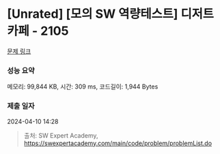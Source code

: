 # [Unrated] [모의 SW 역량테스트] 디저트 카페 - 2105 

[문제 링크](https://swexpertacademy.com/main/code/problem/problemDetail.do?contestProbId=AV5VwAr6APYDFAWu) 

### 성능 요약

메모리: 99,844 KB, 시간: 309 ms, 코드길이: 1,944 Bytes

### 제출 일자

2024-04-10 14:28



> 출처: SW Expert Academy, https://swexpertacademy.com/main/code/problem/problemList.do